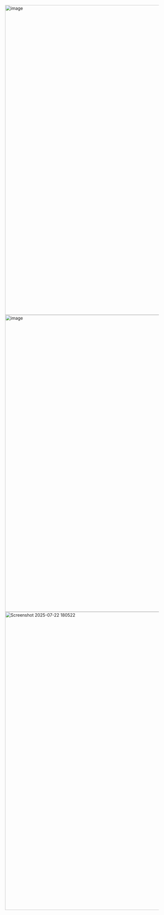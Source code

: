 

<img width="1918" height="1012" alt="image" src="https://github.com/user-attachments/assets/5db6c789-244a-4bce-a508-d3c1809e115f" />

<img width="1918" height="970" alt="image" src="https://github.com/user-attachments/assets/5a08523c-fed2-4a27-a399-db63041ad8ab" />

<img width="1883" height="974" alt="Screenshot 2025-07-22 180522" src="https://github.com/user-attachments/assets/d119fbbb-e0c5-45d2-8d91-6dd673639c38" />



